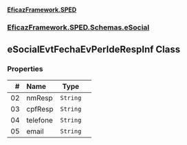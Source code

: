 #### [EficazFramework.SPED](EficazFrameworkSPED.md 'EficazFramework SPED')
### [EficazFramework.SPED.Schemas.eSocial](EficazFramework.SPED.Schemas.eSocial.md 'EficazFramework.SPED.Schemas.eSocial')

## eSocialEvtFechaEvPerIdeRespInf Class
### Properties

| # | Name | Type | |
| ---: | :--- | :---: | :--- |
| 02 | nmResp | `String` |  |
| 03 | cpfResp | `String` |  |
| 04 | telefone | `String` |  |
| 05 | email | `String` |  |
